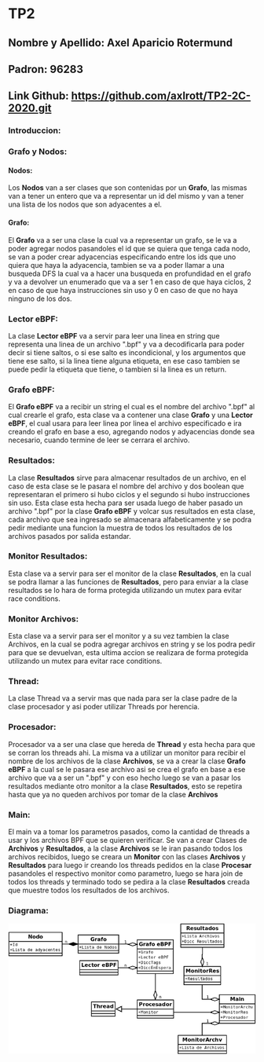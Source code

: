 # TP2

## Nombre y Apellido: Axel Aparicio Rotermund
## Padron: 96283
## Link Github: https://github.com/axlrott/TP2-2C-2020.git

### Introduccion:

### Grafo y Nodos:

#### Nodos:

Los **Nodos** van a ser clases que son contenidas por un **Grafo**, las mismas van a tener un entero que va a representar un id del mismo y van a tener una lista de los nodos que son adyacentes a el.

#### Grafo: 

El **Grafo** va a ser una clase la cual va a representar un grafo, se le va a poder agregar nodos pasandoles el id que se quiera que tenga cada nodo, se van a poder crear adyacencias especificando entre los ids que uno quiera que haya la adyacencia, tambien se va a poder llamar a una busqueda DFS la cual va a hacer una busqueda en profundidad en el grafo y va a devolver un enumerado que va a ser 1 en caso de que haya ciclos, 2 en caso de que haya instrucciones sin uso y 0 en caso de que no haya ninguno de los dos.

### Lector eBPF:

La clase **Lector eBPF** va a servir para leer una linea en string que representa una linea de un archivo ".bpf" y va a decodificarla para poder decir si tiene saltos, o si ese salto es incondicional, y los argumentos que tiene ese salto, si la linea tiene alguna etiqueta, en ese caso tambien se puede pedir la etiqueta que tiene, o tambien si la linea es un return.

### Grafo eBPF:

El **Grafo eBPF** va a recibir un string el cual es el nombre del archivo ".bpf" al cual crearle el grafo, esta clase va a contener una clase **Grafo** y una **Lector eBPF**, el cual usara para leer linea por linea el archivo especificado e ira creando el grafo en base a eso, agregando nodos y adyacencias donde sea necesario, cuando termine de leer se cerrara el archivo.

### Resultados:

La clase **Resultados** sirve para almacenar resultados de un archivo, en el caso de esta clase se le pasara el nombre del archivo y dos boolean que representaran el primero si hubo ciclos y el segundo si hubo instrucciones sin uso. Esta clase esta hecha para ser usada luego de haber pasado un archivo ".bpf" por la clase **Grafo eBPF** y volcar sus resultados en esta clase, cada archivo que sea ingresado se almacenara alfabeticamente y se podra pedir mediante una funcion la muestra de todos los resultados de los archivos pasados por salida estandar.

### Monitor Resultados:

Esta clase va a servir para ser el monitor de la clase **Resultados**, en la cual se podra llamar a las funciones de **Resultados**, pero para enviar a la clase resultados se lo hara de forma protegida utilizando un mutex para evitar race conditions.

### Monitor Archivos:

Esta clase va a servir para ser el monitor y a su vez tambien la clase Archivos, en la cual se podra agregar archivos en string y se los podra pedir para que se devuelvan, esta ultima accion se realizara de forma protegida utilizando un mutex para evitar race conditions.


### Thread:

La clase Thread va a servir mas que nada para ser la clase padre de la clase procesador y asi poder utilizar Threads por herencia.

### Procesador:

Procesador va a ser una clase que hereda de **Thread** y esta hecha para que se corran los threads ahi. La misma va a utilizar un monitor para recibir el nombre de los archivos de la clase **Archivos**, se va a crear la clase **Grafo eBPF** a la cual se le pasara ese archivo asi se crea el grafo en base a ese archivo que va a ser un ".bpf" y con eso hecho luego se van a pasar los resultados mediante otro monitor a la clase **Resultados**, esto se repetira hasta que ya no queden archivos por tomar de la clase **Archivos**

### Main:

El main va a tomar los parametros pasados, como la cantidad de threads a usar y los archivos BPF que se quieren verificar. Se van a crear Clases de **Archivos** y **Resultados**, a la clase **Archivos** se le iran pasando todos los archivos recibidos, luego se creara un **Monitor** con las clases **Archivos** y **Resultados** para luego ir creando los threads pedidos en la clase **Procesar** pasandoles el respectivo monitor como parametro, luego se hara join de todos los threads y terminado todo se pedira a la clase **Resultados** creada que muestre todos los resultados de los archivos.

### Diagrama: 

![Diagrama1](imgs/Diagrama1.png)
